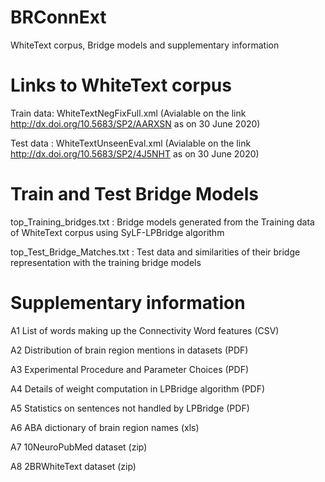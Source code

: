 # BRConnExt

WhiteText corpus, Bridge models and supplementary information
# Links to WhiteText corpus

Train data: WhiteTextNegFixFull.xml (Avialable on the link http://dx.doi.org/10.5683/SP2/AARXSN as on 30 June 2020)

Test data : WhiteTextUnseenEval.xml (Avialable on the link http://dx.doi.org/10.5683/SP2/4J5NHT as on 30 June 2020)
# Train and Test Bridge Models

top_Training_bridges.txt : Bridge models generated from the Training data of WhiteText corpus using SyLF-LPBridge algorithm

top_Test_Bridge_Matches.txt : Test data and similarities of their bridge representation with the training bridge models
# Supplementary information

A1 List of words making up the Connectivity Word features (CSV)

A2 Distribution of brain region mentions in datasets (PDF)

A3 Experimental Procedure and Parameter Choices (PDF)

A4 Details of weight computation in LPBridge algorithm (PDF)

A5 Statistics on sentences not handled by LPBridge (PDF)

A6 ABA dictionary of brain region names (xls)

A7 10NeuroPubMed dataset (zip)

A8 2BRWhiteText dataset (zip)
